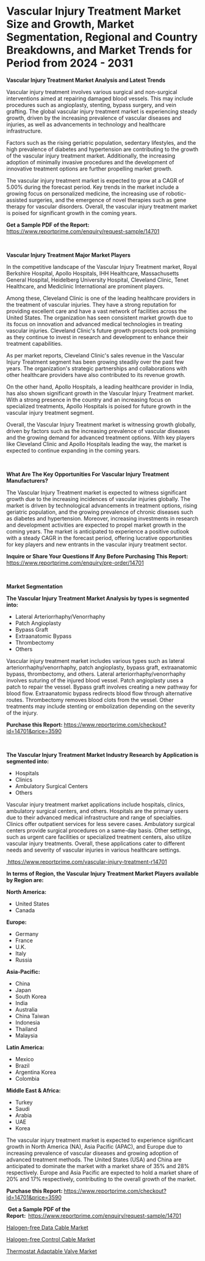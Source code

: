<p><h1>Vascular Injury Treatment Market Size and Growth, Market Segmentation, Regional and Country Breakdowns, and Market Trends for Period from 2024 -  2031</h1></p><p><strong>Vascular Injury Treatment Market Analysis and Latest Trends</strong></p>
<p><p>Vascular injury treatment involves various surgical and non-surgical interventions aimed at repairing damaged blood vessels. This may include procedures such as angioplasty, stenting, bypass surgery, and vein grafting. The global vascular injury treatment market is experiencing steady growth, driven by the increasing prevalence of vascular diseases and injuries, as well as advancements in technology and healthcare infrastructure.</p><p>Factors such as the rising geriatric population, sedentary lifestyles, and the high prevalence of diabetes and hypertension are contributing to the growth of the vascular injury treatment market. Additionally, the increasing adoption of minimally invasive procedures and the development of innovative treatment options are further propelling market growth.</p><p>The vascular injury treatment market is expected to grow at a CAGR of 5.00% during the forecast period. Key trends in the market include a growing focus on personalized medicine, the increasing use of robotic-assisted surgeries, and the emergence of novel therapies such as gene therapy for vascular disorders. Overall, the vascular injury treatment market is poised for significant growth in the coming years.</p></p>
<p><strong>Get a Sample PDF of the Report:&nbsp;</strong> <a href="https://www.reportprime.com/enquiry/request-sample/14701">https://www.reportprime.com/enquiry/request-sample/14701</a></p>
<p>&nbsp;</p>
<p><strong>Vascular Injury Treatment Major Market Players</strong></p>
<p><p>In the competitive landscape of the Vascular Injury Treatment market, Royal Berkshire Hospital, Apollo Hospitals, IHH Healthcare, Massachusetts General Hospital, Heidelberg University Hospital, Cleveland Clinic, Tenet Healthcare, and Mediclinic International are prominent players. </p><p>Among these, Cleveland Clinic is one of the leading healthcare providers in the treatment of vascular injuries. They have a strong reputation for providing excellent care and have a vast network of facilities across the United States. The organization has seen consistent market growth due to its focus on innovation and advanced medical technologies in treating vascular injuries. Cleveland Clinic's future growth prospects look promising as they continue to invest in research and development to enhance their treatment capabilities.</p><p>As per market reports, Cleveland Clinic's sales revenue in the Vascular Injury Treatment segment has been growing steadily over the past few years. The organization's strategic partnerships and collaborations with other healthcare providers have also contributed to its revenue growth. </p><p>On the other hand, Apollo Hospitals, a leading healthcare provider in India, has also shown significant growth in the Vascular Injury Treatment market. With a strong presence in the country and an increasing focus on specialized treatments, Apollo Hospitals is poised for future growth in the vascular injury treatment segment.</p><p>Overall, the Vascular Injury Treatment market is witnessing growth globally, driven by factors such as the increasing prevalence of vascular diseases and the growing demand for advanced treatment options. With key players like Cleveland Clinic and Apollo Hospitals leading the way, the market is expected to continue expanding in the coming years.</p></p>
<p>&nbsp;</p>
<p><strong>What Are The Key Opportunities For Vascular Injury Treatment Manufacturers?</strong></p>
<p><p>The Vascular Injury Treatment market is expected to witness significant growth due to the increasing incidences of vascular injuries globally. The market is driven by technological advancements in treatment options, rising geriatric population, and the growing prevalence of chronic diseases such as diabetes and hypertension. Moreover, increasing investments in research and development activities are expected to propel market growth in the coming years. The market is anticipated to experience a positive outlook with a steady CAGR in the forecast period, offering lucrative opportunities for key players and new entrants in the vascular injury treatment sector.</p></p>
<p><strong>Inquire or Share Your Questions If Any Before Purchasing This Report:</strong> <a href="https://www.reportprime.com/enquiry/pre-order/14701">https://www.reportprime.com/enquiry/pre-order/14701</a></p>
<p>&nbsp;</p>
<p><strong>Market Segmentation</strong></p>
<p><strong>The Vascular Injury Treatment Market Analysis by types is segmented into:</strong></p>
<p><ul><li>Lateral Arteriorrhaphy/Venorrhaphy</li><li>Patch Angioplasty</li><li>Bypass Graft</li><li>Extraanatomic Bypass</li><li>Thrombectomy</li><li>Others</li></ul></p>
<p><p>Vascular injury treatment market includes various types such as lateral arteriorrhaphy/venorrhaphy, patch angioplasty, bypass graft, extraanatomic bypass, thrombectomy, and others. Lateral arteriorrhaphy/venorrhaphy involves suturing of the injured blood vessel. Patch angioplasty uses a patch to repair the vessel. Bypass graft involves creating a new pathway for blood flow. Extraanatomic bypass redirects blood flow through alternative routes. Thrombectomy removes blood clots from the vessel. Other treatments may include stenting or embolization depending on the severity of the injury.</p></p>
<p><strong>Purchase this Report:&nbsp;</strong><a href="https://www.reportprime.com/checkout?id=14701&price=3590">https://www.reportprime.com/checkout?id=14701&price=3590</a></p>
<p>&nbsp;</p>
<p><strong>The Vascular Injury Treatment Market Industry Research by Application is segmented into:</strong></p>
<p><ul><li>Hospitals</li><li>Clinics</li><li>Ambulatory Surgical Centers</li><li>Others</li></ul></p>
<p><p>Vascular injury treatment market applications include hospitals, clinics, ambulatory surgical centers, and others. Hospitals are the primary users due to their advanced medical infrastructure and range of specialties. Clinics offer outpatient services for less severe cases. Ambulatory surgical centers provide surgical procedures on a same-day basis. Other settings, such as urgent care facilities or specialized treatment centers, also utilize vascular injury treatments. Overall, these applications cater to different needs and severity of vascular injuries in various healthcare settings.</p></p>
<p><a href="https://www.reportprime.com/vascular-injury-treatment-r14701">&nbsp;https://www.reportprime.com/vascular-injury-treatment-r14701</a></p>
<p><strong>In terms of Region, the Vascular Injury Treatment Market Players available by Region are:</strong></p>
<p>
    <p> <strong> North America: </strong>
        <ul>
            <li>United States</li>
            <li>Canada</li>
        </ul>
        </p> 
    <p> <strong> Europe: </strong>
        <ul>
            <li>Germany</li>
            <li>France</li>
            <li>U.K.</li>
            <li>Italy</li>
            <li>Russia</li>
        </ul>
        </p> 
    <p> <strong> Asia-Pacific: </strong>
        <ul>
            <li>China</li>
            <li>Japan</li>
            <li>South Korea</li>
            <li>India</li>
            <li>Australia</li>
            <li>China Taiwan</li>
            <li>Indonesia</li>
            <li>Thailand</li>
            <li>Malaysia</li>
        </ul>
        </p> 
    <p> <strong> Latin America: </strong>
        <ul>
            <li>Mexico</li>
            <li>Brazil</li>
            <li>Argentina Korea</li>
            <li>Colombia</li>
        </ul>
        </p> 
    <p> <strong> Middle East & Africa: </strong>
        <ul>
            <li>Turkey</li>
            <li>Saudi</li>
            <li>Arabia</li>
            <li>UAE</li>
            <li>Korea</li>
        </ul>
    </p>
    </p>
<p><p>The vascular injury treatment market is expected to experience significant growth in North America (NA), Asia Pacific (APAC), and Europe due to increasing prevalence of vascular diseases and growing adoption of advanced treatment methods. The United States (USA) and China are anticipated to dominate the market with a market share of 35% and 28% respectively. Europe and Asia Pacific are expected to hold a market share of 20% and 17% respectively, contributing to the overall growth of the market.</p></p>
<p><strong>Purchase this Report: </strong><a href="https://www.reportprime.com/checkout?id=14701&price=3590">https://www.reportprime.com/checkout?id=14701&price=3590</a></p>
<p>&nbsp;<strong>Get a Sample PDF of the Report:&nbsp;&nbsp;</strong><a href="https://www.reportprime.com/enquiry/request-sample/14701">https://www.reportprime.com/enquiry/request-sample/14701</a></p>
<p><strong></strong></p>
<p><p><a href="https://medium.com/@siregarjefri23_12225/halogen-free-data-cable-market-outlook-and-forecast-from-2024-to-2031-61c3464bcf94">Halogen-free Data Cable Market</a></p><p><a href="https://medium.com/@siregarjefri23_12225/halogen-free-control-cable-market-a-global-and-regional-analysis-focus-on-end-user-product-and-71c5b13f453b">Halogen-free Control Cable Market</a></p><p><a href="https://medium.com/@siregarjefri23_12225/global-thermostat-adaptable-valve-market-size-and-market-trends-analysis-by-regional-outlook-8e8ba71e1f7e">Thermostat Adaptable Valve Market</a></p></p>